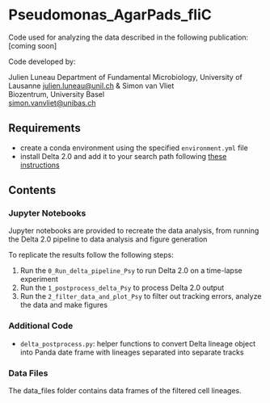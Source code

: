 # Pseudomonas_AgarPads_fliC

Code used for analyzing the data described in the following publication: [coming soon]

Code developed by:

Julien Luneau
Department of Fundamental Microbiology, University of Lausanne
julien.luneau@unil.ch
&
Simon van Vliet  
Biozentrum, University Basel  
simon.vanvliet@unibas.ch

## Requirements

- create a conda environment using the specified `environment.yml` file
- install Delta 2.0 and add it to your search path following [these instructions](https://delta.readthedocs.io/en/latest/usage/installation.html)

## Contents

### Jupyter Notebooks

Jupyter notebooks are provided to recreate the data analysis, from running the Delta 2.0 pipeline to data analysis and figure generation

To replicate the results follow the following steps:

1. Run the `0_Run_delta_pipeline_Psy` to run Delta 2.0 on a time-lapse experiment
2. Run the `1_postprocess_delta_Psy` to process Delta 2.0 output
3. Run the `2_filter_data_and_plot_Psy` to filter out tracking errors, analyze the data and make figures

### Additional Code

- `delta_postprocess.py`: helper functions to convert Delta lineage object into Panda date frame with lineages separated into separate tracks

### Data Files

The data_files folder contains data frames of the filtered cell lineages.
